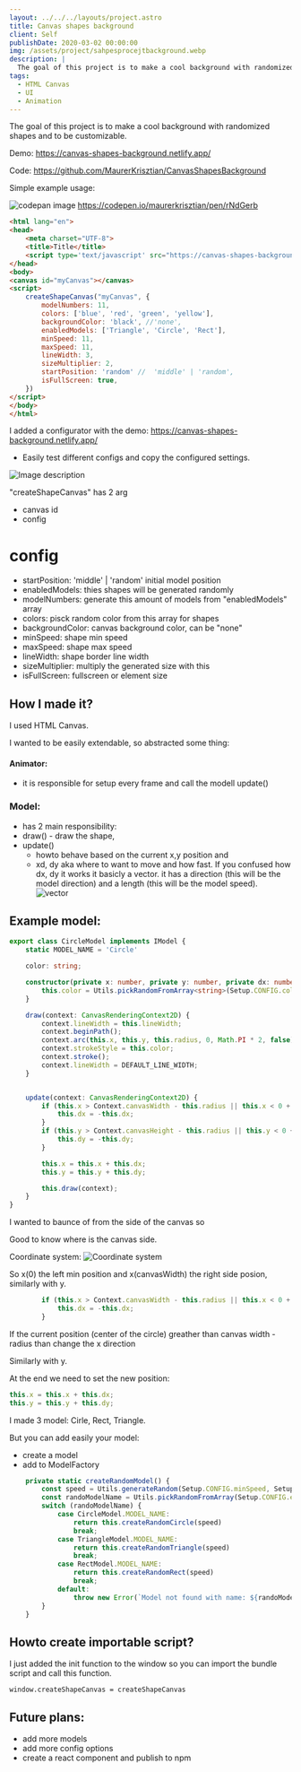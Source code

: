 ```yaml
---
layout: ../../../layouts/project.astro
title: Canvas shapes background
client: Self
publishDate: 2020-03-02 00:00:00
img: /assets/project/sahpesprocejtbackground.webp
description: |
  The goal of this project is to make a cool background with randomized shapes and to be customizable.
tags:
  - HTML Canvas
  - UI
  - Animation
---
```


The goal of this project is to make a cool background with randomized shapes and to be customizable.

Demo: https://canvas-shapes-background.netlify.app/

Code: https://github.com/MaurerKrisztian/CanvasShapesBackground


Simple example usage:

![codepan image](https://dev-to-uploads.s3.amazonaws.com/uploads/articles/14pnxy4o6w6jt9e35bpv.gif)
 https://codepen.io/maurerkrisztian/pen/rNdGerb

```html
<html lang="en">
<head>
    <meta charset="UTF-8">
    <title>Title</title>
    <script type='text/javascript' src="https://canvas-shapes-background.netlify.app/bundle.js"></script>
</head>
<body>
<canvas id="myCanvas"></canvas>
<script>
    createShapeCanvas("myCanvas", {
        modelNumbers: 11,
        colors: ['blue', 'red', 'green', 'yellow'],
        backgroundColor: 'black', //'none',
        enabledModels: ['Triangle', 'Circle', 'Rect'],
        minSpeed: 11,
        maxSpeed: 11,
        lineWidth: 3,
        sizeMultiplier: 2,
        startPosition: 'random' //  'middle' | 'random',
        isFullScreen: true,
    })
</script>
</body>
</html>
```
I added a configurator with the demo: https://canvas-shapes-background.netlify.app/
- Easily test different configs and copy the configured settings.
 

![Image description](https://dev-to-uploads.s3.amazonaws.com/uploads/articles/pmy22nxbd7k5ffjatfs9.gif)




"createShapeCanvas" has 2 arg
- canvas id
- config

# config

- startPosition:  'middle' | 'random' initial model position
- enabledModels: thies shapes will be generated randomly
- modelNumbers: generate this amount of models from "enabledModels" array
- colors: pisck random color from this array for shapes
- backgroundColor: canvas background color, can be "none"
- minSpeed: shape min speed
- maxSpeed: shape max speed
- lineWidth: shape border line width
- sizeMultiplier: multiply the generated size with this
- isFullScreen: fullscreen or element size



##  How I made it?
I used HTML Canvas.

I wanted to be easily extendable, so abstracted some thing:
####  Animator: 
- it is responsible for setup every frame and call the modell update()

### Model: 
- has 2 main responsibility: 
- draw() - draw the shape,
- update() 
  - howto behave based on the current x,y position and 
  - xd, dy aka where to want to move and how fast.
If you confused how dx, dy it works it basicly a vector.
it has a direction (this will be the model direction) and a length (this will be the model speed).
![vector](https://dev-to-uploads.s3.amazonaws.com/uploads/articles/y7prvze366i4pe2gaw0o.png)
 

## Example model:

```typescript
export class CircleModel implements IModel {
    static MODEL_NAME = 'Circle'

    color: string;

    constructor(private x: number, private y: number, private dx: number, private dy: number, private radius: number, private lineWidth: number = Setup.CONFIG.lineWidth) {
        this.color = Utils.pickRandomFromArray<string>(Setup.CONFIG.colors)
    }

    draw(context: CanvasRenderingContext2D) {
        context.lineWidth = this.lineWidth;
        context.beginPath();
        context.arc(this.x, this.y, this.radius, 0, Math.PI * 2, false);
        context.strokeStyle = this.color;
        context.stroke();
        context.lineWidth = DEFAULT_LINE_WIDTH;
    }


    update(context: CanvasRenderingContext2D) {
        if (this.x > Context.canvasWidth - this.radius || this.x < 0 + this.radius) {
            this.dx = -this.dx;
        }
        if (this.y > Context.canvasHeight - this.radius || this.y < 0 + this.radius) {
            this.dy = -this.dy;
        }

        this.x = this.x + this.dx;
        this.y = this.y + this.dy;

        this.draw(context);
    }
}
```

I wanted to baunce of from the side of the canvas so 

Good to know where is the canvas side.

Coordinate system:
![Coordinate system](https://dev-to-uploads.s3.amazonaws.com/uploads/articles/xm4ejtneabm0tqnm8z3d.png)
 
So x(0) the left min position and x(canvasWidth) the right side posion, similarly with y.

```typescript
        if (this.x > Context.canvasWidth - this.radius || this.x < 0 + this.radius) {
            this.dx = -this.dx;
        }
```
If the current position (center of the circle) greather than canvas width - radius than change the x direction

Similarly with y.


At the end we need to set the new position:
```typescript
this.x = this.x + this.dx;
this.y = this.y + this.dy;
```

I made 3 model: Cirle, Rect, Triangle. 

But you can add easily your model:
- create a model
- add to ModelFactory

```typescript
    private static createRandomModel() {
        const speed = Utils.generateRandom(Setup.CONFIG.minSpeed, Setup.CONFIG.maxSpeed)
        const randoModelName = Utils.pickRandomFromArray(Setup.CONFIG.enabledModels)
        switch (randoModelName) {
            case CircleModel.MODEL_NAME:
                return this.createRandomCircle(speed)
                break;
            case TriangleModel.MODEL_NAME:
                return this.createRandomTriangle(speed)
                break;
            case RectModel.MODEL_NAME:
                return this.createRandomRect(speed)
                break;
            default:
                throw new Error(`Model not found with name: ${randoModelName}`)
        }
    }
```

## Howto create importable script?

I just added the init function to the window so you can import the bundle script and call this function.

```
window.createShapeCanvas = createShapeCanvas
```

## Future plans:
- add more models
- add more config options
- create a react component and publish to npm

